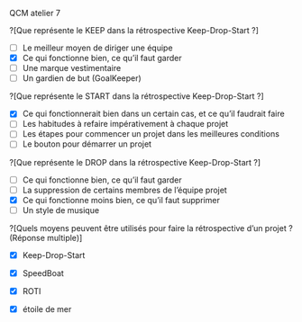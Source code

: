 QCM atelier 7

?[Que représente le KEEP dans la rétrospective Keep-Drop-Start ?]
-[ ] Le meilleur moyen de diriger une équipe 
-[X] Ce qui fonctionne bien, ce qu’il faut garder
-[ ] Une marque vestimentaire
-[ ] Un gardien de but (GoalKeeper)

?[Que représente le START dans la rétrospective Keep-Drop-Start ?]
-[X] Ce qui fonctionnerait bien dans un certain cas, et ce qu’il faudrait faire
-[ ] Les habitudes à refaire impérativement à chaque projet
-[ ] Les étapes pour commencer un projet dans les meilleures conditions
-[ ] Le bouton pour démarrer un projet

?[Que représente le DROP dans la rétrospective Keep-Drop-Start ?]
-[ ] Ce qui fonctionne bien, ce qu’il faut garder
-[ ] La suppression de certains membres de l’équipe projet
-[X] Ce qui fonctionne moins bien, ce qu’il faut supprimer
-[ ] Un style de musique

?[Quels moyens peuvent être utilisés pour faire la rétrospective d’un projet ? (Réponse multiple)]
-[X] Keep-Drop-Start
-[X] SpeedBoat
-[X] ROTI
-[X] étoile de mer






